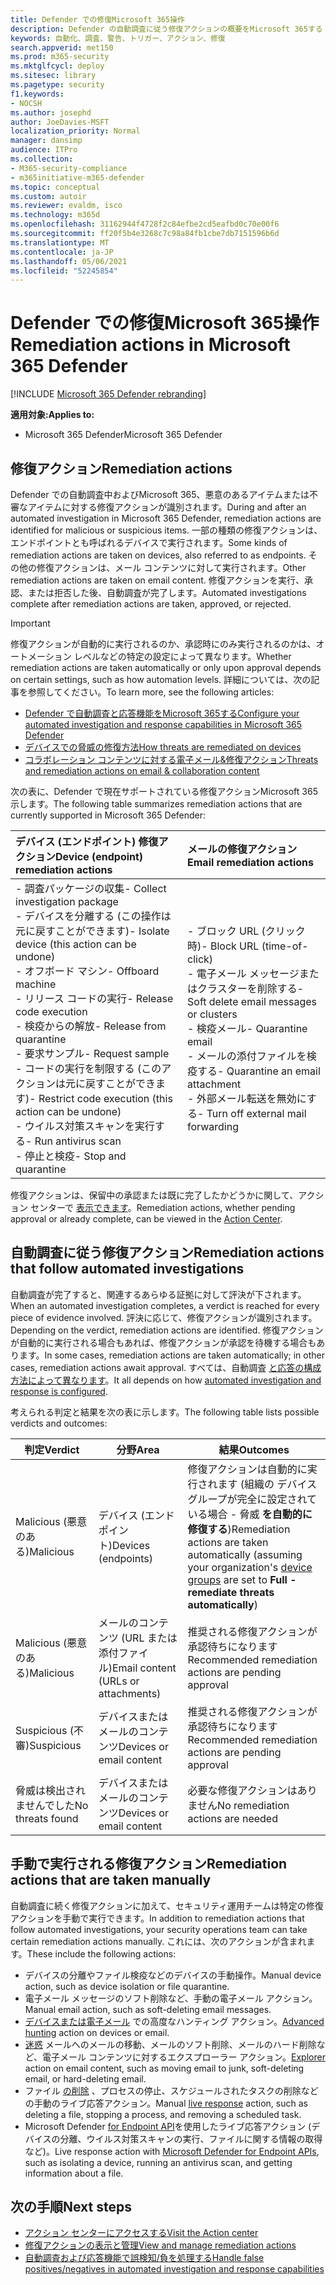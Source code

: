 ```yaml
---
title: Defender での修復Microsoft 365操作
description: Defender の自動調査に従う修復アクションの概要をMicrosoft 365する
keywords: 自動化、調査、警告、トリガー、アクション、修復
search.appverid: met150
ms.prod: m365-security
ms.mktglfcycl: deploy
ms.sitesec: library
ms.pagetype: security
f1.keywords:
- NOCSH
ms.author: josephd
author: JoeDavies-MSFT
localization_priority: Normal
manager: dansimp
audience: ITPro
ms.collection:
- M365-security-compliance
- m365initiative-m365-defender
ms.topic: conceptual
ms.custom: autoir
ms.reviewer: evaldm, isco
ms.technology: m365d
ms.openlocfilehash: 31162944f4728f2c84efbe2cd5eafbd0c70e00f6
ms.sourcegitcommit: ff20f5b4e3268c7c98a84fb1cbe7db7151596b6d
ms.translationtype: MT
ms.contentlocale: ja-JP
ms.lasthandoff: 05/06/2021
ms.locfileid: "52245854"
---
```

# <a name="remediation-actions-in-microsoft-365-defender"></a><span data-ttu-id="76481-104">Defender での修復Microsoft 365操作</span><span class="sxs-lookup"><span data-stu-id="76481-104">Remediation actions in Microsoft 365 Defender</span></span>

[!INCLUDE [Microsoft 365 Defender rebranding](../includes/microsoft-defender.md)]


<span data-ttu-id="76481-105">**適用対象:**</span><span class="sxs-lookup"><span data-stu-id="76481-105">**Applies to:**</span></span>
- <span data-ttu-id="76481-106">Microsoft 365 Defender</span><span class="sxs-lookup"><span data-stu-id="76481-106">Microsoft 365 Defender</span></span>

## <a name="remediation-actions"></a><span data-ttu-id="76481-107">修復アクション</span><span class="sxs-lookup"><span data-stu-id="76481-107">Remediation actions</span></span>

<span data-ttu-id="76481-108">Defender での自動調査中およびMicrosoft 365、悪意のあるアイテムまたは不審なアイテムに対する修復アクションが識別されます。</span><span class="sxs-lookup"><span data-stu-id="76481-108">During and after an automated investigation in Microsoft 365 Defender, remediation actions are identified for malicious or suspicious items.</span></span> <span data-ttu-id="76481-109">一部の種類の修復アクションは、エンドポイントとも呼ばれるデバイスで実行されます。</span><span class="sxs-lookup"><span data-stu-id="76481-109">Some kinds of remediation actions are taken on devices, also referred to as endpoints.</span></span> <span data-ttu-id="76481-110">その他の修復アクションは、メール コンテンツに対して実行されます。</span><span class="sxs-lookup"><span data-stu-id="76481-110">Other remediation actions are taken on email content.</span></span> <span data-ttu-id="76481-111">修復アクションを実行、承認、または拒否した後、自動調査が完了します。</span><span class="sxs-lookup"><span data-stu-id="76481-111">Automated investigations complete after remediation actions are taken, approved, or rejected.</span></span>

> [!IMPORTANT]
> <span data-ttu-id="76481-112">修復アクションが自動的に実行されるのか、承認時にのみ実行されるのかは、オートメーション レベルなどの特定の設定によって異なります。</span><span class="sxs-lookup"><span data-stu-id="76481-112">Whether remediation actions are taken automatically or only upon approval depends on certain settings, such as how automation levels.</span></span> <span data-ttu-id="76481-113">詳細については、次の記事を参照してください。</span><span class="sxs-lookup"><span data-stu-id="76481-113">To learn more, see the following articles:</span></span>
> - [<span data-ttu-id="76481-114">Defender で自動調査と応答機能をMicrosoft 365する</span><span class="sxs-lookup"><span data-stu-id="76481-114">Configure your automated investigation and response capabilities in Microsoft 365 Defender</span></span>](m365d-configure-auto-investigation-response.md)
> - [<span data-ttu-id="76481-115">デバイスでの脅威の修復方法</span><span class="sxs-lookup"><span data-stu-id="76481-115">How threats are remediated on devices</span></span>](../defender-endpoint/automated-investigations.md)
> - [<span data-ttu-id="76481-116">コラボレーション コンテンツに対する電子メール&修復アクション</span><span class="sxs-lookup"><span data-stu-id="76481-116">Threats and remediation actions on email & collaboration content</span></span>](../office-365-security/air-remediation-actions.md#threats-and-remediation-actions)

<span data-ttu-id="76481-117">次の表に、Defender で現在サポートされている修復アクションMicrosoft 365示します。</span><span class="sxs-lookup"><span data-stu-id="76481-117">The following table summarizes remediation actions that are currently supported in Microsoft 365 Defender:</span></span> 

|<span data-ttu-id="76481-118">デバイス (エンドポイント) 修復アクション</span><span class="sxs-lookup"><span data-stu-id="76481-118">Device (endpoint) remediation actions</span></span>  |<span data-ttu-id="76481-119">メールの修復アクション</span><span class="sxs-lookup"><span data-stu-id="76481-119">Email remediation actions</span></span>  |
|:---------|:---------|
|<span data-ttu-id="76481-120">- 調査パッケージの収集</span><span class="sxs-lookup"><span data-stu-id="76481-120">- Collect investigation package</span></span> <br/><span data-ttu-id="76481-121">- デバイスを分離する (この操作は元に戻すことができます)</span><span class="sxs-lookup"><span data-stu-id="76481-121">- Isolate device (this action can be undone)</span></span><br/><span data-ttu-id="76481-122">- オフボード マシン</span><span class="sxs-lookup"><span data-stu-id="76481-122">- Offboard machine</span></span> <br/><span data-ttu-id="76481-123">- リリース コードの実行</span><span class="sxs-lookup"><span data-stu-id="76481-123">- Release code execution</span></span> <br/><span data-ttu-id="76481-124">- 検疫からの解放</span><span class="sxs-lookup"><span data-stu-id="76481-124">- Release from quarantine</span></span> <br/><span data-ttu-id="76481-125">- 要求サンプル</span><span class="sxs-lookup"><span data-stu-id="76481-125">- Request sample</span></span> <br/><span data-ttu-id="76481-126">- コードの実行を制限する (このアクションは元に戻すことができます)</span><span class="sxs-lookup"><span data-stu-id="76481-126">- Restrict code execution (this action can be undone)</span></span> <br/><span data-ttu-id="76481-127">- ウイルス対策スキャンを実行する</span><span class="sxs-lookup"><span data-stu-id="76481-127">- Run antivirus scan</span></span> <br/><span data-ttu-id="76481-128">- 停止と検疫</span><span class="sxs-lookup"><span data-stu-id="76481-128">- Stop and quarantine</span></span>      |<span data-ttu-id="76481-129">- ブロック URL (クリック時)</span><span class="sxs-lookup"><span data-stu-id="76481-129">- Block URL (time-of-click)</span></span><br/><span data-ttu-id="76481-130">- 電子メール メッセージまたはクラスターを削除する</span><span class="sxs-lookup"><span data-stu-id="76481-130">- Soft delete email messages or clusters</span></span><br/><span data-ttu-id="76481-131">- 検疫メール</span><span class="sxs-lookup"><span data-stu-id="76481-131">- Quarantine email</span></span><br/><span data-ttu-id="76481-132">- メールの添付ファイルを検疫する</span><span class="sxs-lookup"><span data-stu-id="76481-132">- Quarantine an email attachment</span></span><br/><span data-ttu-id="76481-133">- 外部メール転送を無効にする</span><span class="sxs-lookup"><span data-stu-id="76481-133">- Turn off external mail forwarding</span></span>          |

<span data-ttu-id="76481-134">修復アクションは、保留中の承認または既に完了したかどうかに関して、アクション センターで [表示できます](m365d-action-center.md)。</span><span class="sxs-lookup"><span data-stu-id="76481-134">Remediation actions, whether pending approval or already complete, can be viewed in the [Action Center](m365d-action-center.md).</span></span>

## <a name="remediation-actions-that-follow-automated-investigations"></a><span data-ttu-id="76481-135">自動調査に従う修復アクション</span><span class="sxs-lookup"><span data-stu-id="76481-135">Remediation actions that follow automated investigations</span></span>

<span data-ttu-id="76481-136">自動調査が完了すると、関連するあらゆる証拠に対して評決が下されます。</span><span class="sxs-lookup"><span data-stu-id="76481-136">When an automated investigation completes, a verdict is reached for every piece of evidence involved.</span></span> <span data-ttu-id="76481-137">評決に応じて、修復アクションが識別されます。</span><span class="sxs-lookup"><span data-stu-id="76481-137">Depending on the verdict, remediation actions are identified.</span></span> <span data-ttu-id="76481-138">修復アクションが自動的に実行される場合もあれば、修復アクションが承認を待機する場合もあります。</span><span class="sxs-lookup"><span data-stu-id="76481-138">In some cases, remediation actions are taken automatically; in other cases, remediation actions await approval.</span></span> <span data-ttu-id="76481-139">すべては、自動調査 [と応答の構成方法によって異なります](m365d-configure-auto-investigation-response.md)。</span><span class="sxs-lookup"><span data-stu-id="76481-139">It all depends on how [automated investigation and response is configured](m365d-configure-auto-investigation-response.md).</span></span>

<span data-ttu-id="76481-140">考えられる判定と結果を次の表に示します。</span><span class="sxs-lookup"><span data-stu-id="76481-140">The following table lists possible verdicts and outcomes:</span></span>

| <span data-ttu-id="76481-141">判定</span><span class="sxs-lookup"><span data-stu-id="76481-141">Verdict</span></span>    | <span data-ttu-id="76481-142">分野</span><span class="sxs-lookup"><span data-stu-id="76481-142">Area</span></span>    | <span data-ttu-id="76481-143">結果</span><span class="sxs-lookup"><span data-stu-id="76481-143">Outcomes</span></span>|
|------|------|------|
| <span data-ttu-id="76481-144">Malicious (悪意のある)</span><span class="sxs-lookup"><span data-stu-id="76481-144">Malicious</span></span>    | <span data-ttu-id="76481-145">デバイス (エンドポイント)</span><span class="sxs-lookup"><span data-stu-id="76481-145">Devices (endpoints)</span></span>    | <span data-ttu-id="76481-146">修復アクションは自動的に実行されます (組織の [](m365d-configure-auto-investigation-response.md#review-or-change-the-automation-level-for-device-groups)デバイス グループが完全に設定されている場合 - 脅威 **を自動的に修復する**)</span><span class="sxs-lookup"><span data-stu-id="76481-146">Remediation actions are taken automatically (assuming your organization's [device groups](m365d-configure-auto-investigation-response.md#review-or-change-the-automation-level-for-device-groups) are set to **Full - remediate threats automatically**)</span></span>|
| <span data-ttu-id="76481-147">Malicious (悪意のある)</span><span class="sxs-lookup"><span data-stu-id="76481-147">Malicious</span></span>    | <span data-ttu-id="76481-148">メールのコンテンツ (URL または添付ファイル)</span><span class="sxs-lookup"><span data-stu-id="76481-148">Email content (URLs or attachments)</span></span> | <span data-ttu-id="76481-149">推奨される修復アクションが承認待ちになります</span><span class="sxs-lookup"><span data-stu-id="76481-149">Recommended remediation actions are pending approval</span></span>|
| <span data-ttu-id="76481-150">Suspicious (不審)</span><span class="sxs-lookup"><span data-stu-id="76481-150">Suspicious</span></span>    | <span data-ttu-id="76481-151">デバイスまたはメールのコンテンツ</span><span class="sxs-lookup"><span data-stu-id="76481-151">Devices or email content</span></span> | <span data-ttu-id="76481-152">推奨される修復アクションが承認待ちになります</span><span class="sxs-lookup"><span data-stu-id="76481-152">Recommended remediation actions are pending approval</span></span>|
| <span data-ttu-id="76481-153">脅威は検出されませんでした</span><span class="sxs-lookup"><span data-stu-id="76481-153">No threats found</span></span>    | <span data-ttu-id="76481-154">デバイスまたはメールのコンテンツ</span><span class="sxs-lookup"><span data-stu-id="76481-154">Devices or email content</span></span>    | <span data-ttu-id="76481-155">必要な修復アクションはありません</span><span class="sxs-lookup"><span data-stu-id="76481-155">No remediation actions are needed</span></span>|


## <a name="remediation-actions-that-are-taken-manually"></a><span data-ttu-id="76481-156">手動で実行される修復アクション</span><span class="sxs-lookup"><span data-stu-id="76481-156">Remediation actions that are taken manually</span></span>

<span data-ttu-id="76481-157">自動調査に続く修復アクションに加えて、セキュリティ運用チームは特定の修復アクションを手動で実行できます。</span><span class="sxs-lookup"><span data-stu-id="76481-157">In addition to remediation actions that follow automated investigations, your security operations team can take certain remediation actions manually.</span></span> <span data-ttu-id="76481-158">これには、次のアクションが含まれます。</span><span class="sxs-lookup"><span data-stu-id="76481-158">These include the following actions:</span></span>

- <span data-ttu-id="76481-159">デバイスの分離やファイル検疫などのデバイスの手動操作。</span><span class="sxs-lookup"><span data-stu-id="76481-159">Manual device action, such as device isolation or file quarantine.</span></span>
- <span data-ttu-id="76481-160">電子メール メッセージのソフト削除など、手動の電子メール アクション。</span><span class="sxs-lookup"><span data-stu-id="76481-160">Manual email action, such as soft-deleting email messages.</span></span> 
- <span data-ttu-id="76481-161">[デバイスまたは電子メール](../defender-endpoint/advanced-hunting-overview.md) での高度なハンティング アクション。</span><span class="sxs-lookup"><span data-stu-id="76481-161">[Advanced hunting](../defender-endpoint/advanced-hunting-overview.md) action on devices or email.</span></span>
- <span data-ttu-id="76481-162">[迷惑](../office-365-security/threat-explorer.md) メールへのメールの移動、メールのソフト削除、メールのハード削除など、電子メール コンテンツに対するエクスプローラー アクション。</span><span class="sxs-lookup"><span data-stu-id="76481-162">[Explorer](../office-365-security/threat-explorer.md) action on email content, such as moving email to junk, soft-deleting email, or hard-deleting email.</span></span>
- <span data-ttu-id="76481-163">ファイル [の削除](https://docs.microsoft.com/windows/security/threat-protection/microsoft-defender-atp/live-response) 、プロセスの停止、スケジュールされたタスクの削除などの手動のライブ応答アクション。</span><span class="sxs-lookup"><span data-stu-id="76481-163">Manual [live response](https://docs.microsoft.com/windows/security/threat-protection/microsoft-defender-atp/live-response) action, such as deleting a file, stopping a process, and removing a scheduled task.</span></span>
- <span data-ttu-id="76481-164">Microsoft Defender [for Endpoint API](../defender-endpoint/management-apis.md#microsoft-defender-for-endpoint-apis)を使用したライブ応答アクション (デバイスの分離、ウイルス対策スキャンの実行、ファイルに関する情報の取得など)。</span><span class="sxs-lookup"><span data-stu-id="76481-164">Live response action with [Microsoft Defender for Endpoint APIs](../defender-endpoint/management-apis.md#microsoft-defender-for-endpoint-apis), such as isolating a device, running an antivirus scan, and getting information about a file.</span></span> 

## <a name="next-steps"></a><span data-ttu-id="76481-165">次の手順</span><span class="sxs-lookup"><span data-stu-id="76481-165">Next steps</span></span>

- [<span data-ttu-id="76481-166">アクション センターにアクセスする</span><span class="sxs-lookup"><span data-stu-id="76481-166">Visit the Action center</span></span>](m365d-action-center.md)
- [<span data-ttu-id="76481-167">修復アクションの表示と管理</span><span class="sxs-lookup"><span data-stu-id="76481-167">View and manage remediation actions</span></span>]( m365d-autoir-actions.md)
- [<span data-ttu-id="76481-168">自動調査および応答機能で誤検知/負を処理する</span><span class="sxs-lookup"><span data-stu-id="76481-168">Handle false positives/negatives in automated investigation and response capabilities</span></span>](m365d-autoir-report-false-positives-negatives.md)

